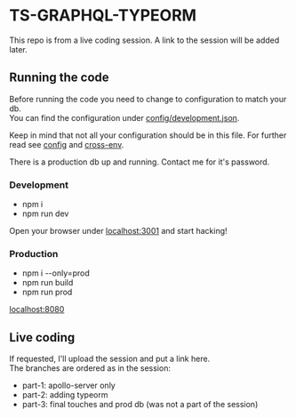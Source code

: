 # TS-GRAPHQL-TYPEORM

This repo is from a live coding session.
A link to the session will be added later.

## Running the code

Before running the code you need to change to configuration to match your db.<br>
You can find the configuration under [config/development.json](config/development.json).<br>

Keep in mind that not all your configuration should be in this file.
For further read see [config](https://www.npmjs.com/package/config) and [cross-env](https://www.npmjs.com/package/cross-env).

There is a production db up and running. Contact me for it's password.

### Development

- npm i
- npm run dev

Open your browser under [localhost:3001](http://localhost:3001/) and start hacking!

### Production

- npm i --only=prod
- npm run build
- npm run prod

[localhost:8080](http://localhost:8080/)

## Live coding

If requested, I'll upload the session and put a link here.<br>
The branches are ordered as in the session:

- part-1: apollo-server only
- part-2: adding typeorm
- part-3: final touches and prod db (was not a part of the session)
